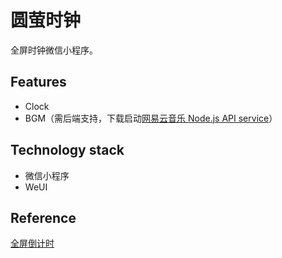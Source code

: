 # 圆萤时钟

全屏时钟微信小程序。

## Features

- Clock
- BGM（需后端支持，下载启动[网易云音乐 Node.js API service](https://github.com/Binaryify/NeteaseCloudMusicApi)）

## Technology stack

- 微信小程序
- WeUI

## Reference

[全屏倒计时](https://www.bilibili.com/video/BV1D7411x7kc/?p=8)